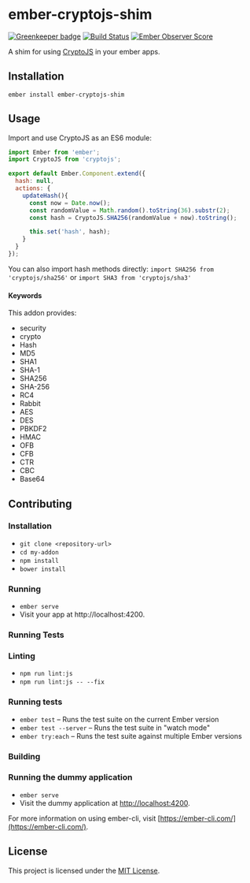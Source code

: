 ember-cryptojs-shim
==============================================================================

[![Greenkeeper badge](https://badges.greenkeeper.io/jrjohnson/ember-cryptojs-shim.svg)](https://greenkeeper.io/)
[![Build Status](https://travis-ci.org/jrjohnson/ember-cryptojs-shim.svg?branch=master)](https://travis-ci.org/jrjohnson/ember-cryptojs-shim)
[![Ember Observer Score](https://emberobserver.com/badges/ember-cryptojs-shim.svg)](https://emberobserver.com/addons/ember-cryptojs-shim)


A shim for using [CryptoJS](https://github.com/brix/crypto-js) in your ember apps.

Installation
------------------------------------------------------------------------------

```
ember install ember-cryptojs-shim
```

Usage
------------------------------------------------------------------------------

Import and use CryptoJS as an ES6 module:

```javascript
import Ember from 'ember';
import CryptoJS from 'cryptojs';

export default Ember.Component.extend({
  hash: null,
  actions: {
    updateHash(){
      const now = Date.now();
      const randomValue = Math.random().toString(36).substr(2);
      const hash = CryptoJS.SHA256(randomValue + now).toString();

      this.set('hash', hash);
    }
  }
});
```

You can also import hash methods directly:
`import SHA256 from 'cryptojs/sha256'`
or
`import SHA3 from 'cryptojs/sha3'`

#### Keywords
This addon provides:
* security
* crypto
* Hash
* MD5
* SHA1
* SHA-1
* SHA256
* SHA-256
* RC4
* Rabbit
* AES
* DES
* PBKDF2
* HMAC
* OFB
* CFB
* CTR
* CBC
* Base64


Contributing
------------------------------------------------------------------------------

### Installation

* `git clone <repository-url>`
* `cd my-addon`
* `npm install`
* `bower install`

### Running

* `ember serve`
* Visit your app at http://localhost:4200.

### Running Tests
### Linting

* `npm run lint:js`
* `npm run lint:js -- --fix`

### Running tests

* `ember test` – Runs the test suite on the current Ember version
* `ember test --server` – Runs the test suite in "watch mode"
* `ember try:each` – Runs the test suite against multiple Ember versions

### Building
### Running the dummy application

* `ember serve`
* Visit the dummy application at [http://localhost:4200](http://localhost:4200).

For more information on using ember-cli, visit [https://ember-cli.com/](https://ember-cli.com/).

License
------------------------------------------------------------------------------

This project is licensed under the [MIT License](LICENSE.md).
